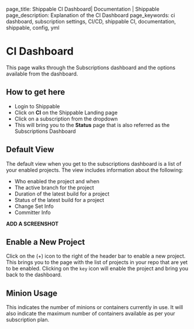 page_title: Shippable CI Dashboard| Documentation | Shippable
page_description: Explanation of the CI Dashboard
page_keywords: ci dashboard, subscription settings, CI/CD, shippable CI, documentation, shippable, config, yml

# CI Dashboard

This page walks through the Subscriptions dashboard and the options available from the dashboard.

## How to get here

- Login to Shippable
- Click on **CI** on the Shippable Landing page
- Click on a subscription from the dropdown
- This will bring you to the **Status** page that is also referred as the Subscriptions Dashboard

## Default View

The default view when you get to the subscriptions dashboard is a list of your enabled projects. The view includes information about the following:

- Who enabled the project and when
- The active branch for the project
- Duration of the latest build for a project
- Status of the latest build for a project
- Change Set Info
- Committer Info

**ADD A SCREENSHOT**

## Enable a New Project

Click on the (+) icon to the right of the header bar to enable a new project. This brings you to the page with the list of projects in your repo that are yet to be enabled. Clicking on the `key` icon will enable the project and bring you back to the dashboard.

## Minion Usage

This indicates the number of minions or containers currently in use. It will also indicate the maximum number of containers available as per your subscription plan.



